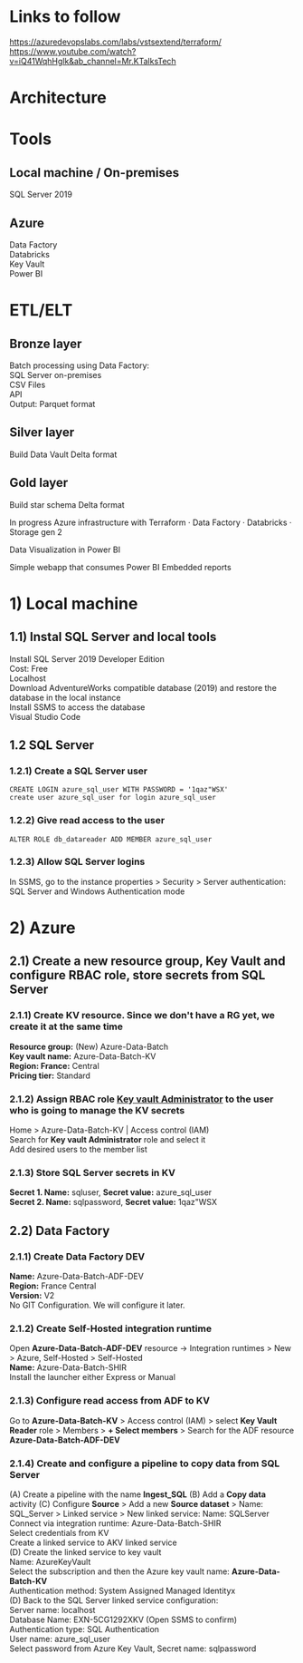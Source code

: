# Links to follow
https://azuredevopslabs.com/labs/vstsextend/terraform/     
https://www.youtube.com/watch?v=iQ41WqhHglk&ab_channel=Mr.KTalksTech

# Architecture

# Tools
## Local machine / On-premises
SQL Server 2019     

## Azure
Data Factory     
Databricks     
Key Vault     
Power BI

# ETL/ELT
## Bronze layer
Batch processing using Data Factory:     
SQL Server on-premises     
CSV Files     
API     
Output: Parquet format     

## Silver layer
Build Data Vault
Delta format

## Gold layer
Build star schema
Delta format

In progress
Azure infrastructure with Terraform
·        Data Factory
·        Databricks
·        Storage gen 2

Data Visualization in Power BI

Simple webapp that consumes Power BI Embedded reports

 

# 1) Local machine

## 1.1) Instal SQL Server and local tools
Install SQL Server 2019 Developer Edition     
     Cost: Free     
     Localhost     
Download AdventureWorks compatible database (2019) and restore the database in the local instance     
Install SSMS to access the database     
Visual Studio Code     

## 1.2 SQL Server

### 1.2.1) Create a SQL Server user

```
CREATE LOGIN azure_sql_user WITH PASSWORD = '1qaz"WSX'
create user azure_sql_user for login azure_sql_user
```

### 1.2.2) Give read access to the user

```
ALTER ROLE db_datareader ADD MEMBER azure_sql_user
```

### 1.2.3) Allow SQL Server logins

In SSMS, go to the instance properties > Security > Server authentication: SQL Server and Windows Authentication mode

# 2) Azure

## 2.1) Create a new resource group, Key Vault and configure RBAC role, store secrets from SQL Server     
     
### 2.1.1) Create KV resource. Since we don't have a RG yet, we create it at the same time     
**Resource group:** (New) Azure-Data-Batch     
**Key vault name:** Azure-Data-Batch-KV    
**Region: France:** Central     
**Pricing tier:** Standard     
     
### 2.1.2) Assign RBAC role <u>Key vault Administrator</u> to the user who is going to manage the KV secrets     
Home > Azure-Data-Batch-KV | Access control (IAM)     
Search for **Key vault Administrator** role and select it     
Add desired users to the member list     

### 2.1.3) Store SQL Server secrets in KV
     
**Secret 1. Name:** sqluser, **Secret value:** azure_sql_user     
**Secret 2. Name:** sqlpassword, **Secret value:** 1qaz"WSX     

## 2.2) Data Factory

### 2.1.1) Create Data Factory DEV
**Name:** Azure-Data-Batch-ADF-DEV     
**Region:** France Central     
**Version:** V2     
No GIT Configuration. We will configure it later.

### 2.1.2) Create Self-Hosted integration runtime

Open **Azure-Data-Batch-ADF-DEV** resource -> Integration runtimes > New > Azure, Self-Hosted > Self-Hosted     
**Name:** Azure-Data-Batch-SHIR     
Install the launcher either Express or Manual

### 2.1.3) Configure read access from ADF to KV

Go to **Azure-Data-Batch-KV** > Access control (IAM) > select **Key Vault Reader** role > Members > **+ Select members** > Search for the ADF resource **Azure-Data-Batch-ADF-DEV**     

### 2.1.4) Create and configure a pipeline to copy data from SQL Server

(A) Create a pipeline with the name **Ingest_SQL**
(B) Add a **Copy data** activity
(C) Configure **Source** > Add a new **Source dataset** > Name: SQL_Server > Linked service > New linked service:
Name: SQLServer     
Connect via integration runtime: Azure-Data-Batch-SHIR     
Select credentials from KV     
Create a linked service to AKV linked service     
(D) Create the linked service to key vault     
Name: AzureKeyVault     
Select the subscription and then the Azure key vault name: **Azure-Data-Batch-KV**     
Authentication method: System Assigned Managed Identityx     
(D) Back to the SQL Server linked service configuration:     
Server name: localhost     
Database Name: EXN-5CG1292XKV (Open SSMS to confirm)     
Authentication type: SQL Authentication     
User name: azure_sql_user     
Select password from Azure Key Vault, Secret name: sqlpassword     
